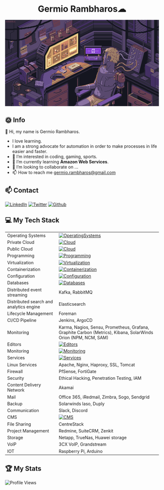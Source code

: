 
<h1 align="center">Germio Rambharos☁</h1>

[![Hello World, I'm Germio!](assets/header.gif)](https://github.com/grambharos)

## 🌞 Info

👋 Hi, my name is Germio Rambharos.

- I love learning.
- I am a strong advocate for automation in order to make processes in life easier and faster.
- 👀 I’m interested in coding, gaming, sports.
- 🌱 I’m currently learning **Amazon Web Services**.
- 💞️ I’m looking to collaborate on ...
- 📫 How to reach me <germio.rambharos@gmail.com>

## 📫 Contact

[![LinkedIn](https://skillicons.dev/icons?i=linkedin)](https://https://bit.ly/grambharos-linkedin)
[![Twitter](https://skillicons.dev/icons?i=twitter)](https://twitter.com/grambharos)
[![Github](https://skillicons.dev/icons?i=github)](https://github.com/grambharos)

## 💻 My Tech Stack

|                                         |                                                                                                                |
| --------------------------------------- | -------------------------------------------------------------------------------------------------------------- |
| Operating Systems                       | [![OperatingSystems](https://skillicons.dev/icons?i=linux)](https://bit.ly/grambharos-skills)                          |
| Private Cloud                           | [![Cloud](https://skillicons.dev/icons?i=openstack)](https://bit.ly/grambharos-skills)                                 |
| Public Cloud                            | [![Cloud](https://skillicons.dev/icons?i=aws,gcp)](https://bit.ly/grambharos-skills)                                   |
| Programming                             | [![Programming](https://skillicons.dev/icons?i=bash,py,go,java,php,js,html,perl)](https://bit.ly/grambharos-skills)    |
| Virtualization                          | [![Virtualization](https://skillicons.dev/icons?i=qemu,kvm,virtualbox,vmware)](https://bit.ly/grambharos-skills)       |
| Containerization                        | [![Containerization](https://skillicons.dev/icons?i=docker,kubernetes)](https://bit.ly/grambharos-skills)              |
| Configuration                           | [![Configuration](https://skillicons.dev/icons?i=ansible,puppet)](https://bit.ly/grambharos-skills)                    |
| Databases                               | [![Databases](https://skillicons.dev/icons?i=mysql,mariadb,oracle,postgress,mssql)](https://bit.ly/grambharos-skills)  |
| Distributed event streaming             | Kafka, RabbitMQ                                                                                                |
| Distributed search and analytics engine | Elasticsearch                                                                                                  |
| Lifecycle Management                    | Foreman                                                                                                        |
| CI/CD Pipeline                          | Jenkins, ArgoCD                                                                                                |
| Monitoring                              | Karma, Nagios, Sensu, Prometheus, Grafana, Graphite Carbon (Metrics), Kibana, SolarWinds Orion (NPM, NCM, SAM) |
| Editors                                 | [![Editors](https://skillicons.dev/icons?i=vim,vscode)](https://bit.ly/grambharos-skills)                              |
| Monitoring                              | [![Monitoring](https://skillicons.dev/icons?i=grafana,prometheus)](https://bit.ly/grambharos-skills)                   |
| Services                                | [![Services](https://skillicons.dev/icons?i=nginx)](https://bit.ly/grambharos-skills)                                  |
| Linux Services                          | Apache, Nginx, Haproxy, SSL, Tomcat                                                                            |
| Firewall                                | PfSense, FortiGate                                                                                             |
| Security                                | Ethical Hacking, Penetration Testing, IAM                                                                      |
| Content Delivery Network                | Akamai                                                                                                         |
| Mail                                    | Office 365, iRedmail, Zimbra, Sogo, Sendgrid                                                                   |
| Backup                                  | Solarwinds Iaso, Duply                                                                                         |
| Communication                           | Slack, Discord                                                                                                 |
| CMS                                     | [![CMS](https://skillicons.dev/icons?i=wordpress,joomla,woocommerce)](https://bit.ly/grambharos-skills)                |
| File Sharing                            | CentreStack                                                                                                    |
| Project Management                      | Redmine, SuiteCRM, Zenkit                                                                                      |
| Storage                                 | Netapp, TrueNas, Huawei storage                                                                                |
| VoIP                                    | 3CX VoIP, Grandstream                                                                                          |
| IOT                                     | Raspberry Pi, Arduino                                                                                          |

## 🏆 My Stats
![Profile Views](https://komarev.com/ghpvc/?username=grambharos&color=brightgreen)